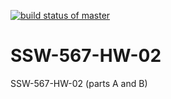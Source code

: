 [![build status of master](https://travis-ci.org/jsaterfiel/SSW-567-HW-02.svg?branch=master)](https://travis-ci.org/jsaterfiel/SSW-567-HW-02)

# SSW-567-HW-02
SSW-567-HW-02 (parts A and B)

